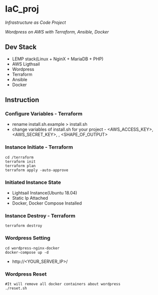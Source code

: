 # IaC_proj
*Infrastructure as Code Project*

*Wordpress on AWS with Terraform, Ansible, Docker*

## Dev Stack
* LEMP stack(Linux + NginX + MariaDB + PHP)
* AWS Ligthsail
* Wordpress
* Terraform
* Ansible
* Docker

## Instruction
### Configure Variables - Terraform
* rename install.sh.example > install.sh
* change variables of install.sh for your project - <AWS_ACCESS_KEY>, <AWS_SECRET_KEY>, <REGION>, <SHAPE_OF_OUTPUT>

### Instance Initiate - Terraform
```
cd /terraform
terraform init
terraform plan
terraform apply -auto-approve
```

### Initiated Instance State
* Lightsail Instance(Ubuntu 18.04)
* Static Ip Attached
* Docker, Docker Compose Installed

### Instance Destroy - Terraform
```
terraform destroy
```

### Wordpress Setting
```
cd wordpress-nginx-docker
docker-compose up -d
```
* http://<YOUR_SERVER_IP>/

### Wordpress Reset
```
#It will remove all docker containers about wordpress
./reset.sh
```
